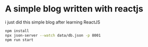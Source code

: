 # A simple blog written with reactjs

i just did this simple blog after learning ReactJS

```bash
npm install
npx json-server --watch data/db.json -p 8001
npm run start
```